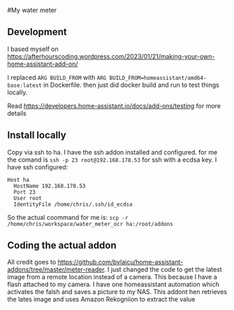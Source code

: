#My water meter

## Development
I based myself on https://afterhourscoding.wordpress.com/2023/01/21/making-your-own-home-assistant-add-on/

I replaced `ARG BUILD_FROM` with `ARG BUILD_FROM=homeassistant/amd64-base:latest` in Dockerfile. then just did docker build and run to test things locally.

Read https://developers.home-assistant.io/docs/add-ons/testing for more details

## Install locally
Copy via ssh to ha. I have the ssh addon installed and configured. for me the comand is `ssh -p 23 root@192.168.178.53` for ssh with a ecdsa key. 
I have ssh configured:
```
Host ha
  HostName 192.168.178.53
  Port 23
  User root
  IdentityFile /home/chris/.ssh/id_ecdsa
```
So the actual coommand for me is: `scp -r /home/chris/workspace/water_meter_ocr ha:/root/addons`

## Coding the actual addon
All credit goes to https://github.com/bvlaicu/home-assistant-addons/tree/master/meter-reader. I just changed the code to get the latest image from a remote location instead of a camera. This because I have a flash attached to my camera. I have one homeassistant automation which activates the falsh and saves a picture to my NAS. This addont hen retrieves the lates image and uses Amazon Rekogniion to extract the value
